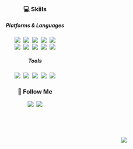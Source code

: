 <h3 align="center">💻 Skiils</h3>
<h5 align="center">Platforms & Languages</h5>
<p align="center">
  <img src="https://img.shields.io/badge/HTML5-E34F26?style=flat&logo=html5&logoColor=white"/>&nbsp
  <img src="https://img.shields.io/badge/CSS-239120?&style=flat&logo=css3&logoColor=white"/>&nbsp
  <img src="https://img.shields.io/badge/JavaScript-F7DF1E?style=flat&logo=JavaScript&logoColor=white"/>&nbsp
  <img src="https://img.shields.io/badge/React-20232A?style=flat&logo=react&logoColor=61DAFB"/>&nbsp
  <img src="https://img.shields.io/badge/TypeScript-007ACC?style=flat&logo=typescript&logoColor=white"/>
  <br>
  <img src="https://img.shields.io/badge/C-00599C?style=flat&logo=c&logoColor=white"/>&nbsp
  <img src="https://img.shields.io/badge/Java-ED8B00?style=flat&logo=openjdk&logoColor=white"/>&nbsp
  <img src="https://img.shields.io/badge/Spring-6DB33F?style=flat&logo=spring&logoColor=white"/>&nbsp
  <img src="https://img.shields.io/badge/MySQL-005C84?style=flat&logo=mysql&logoColor=white"/>&nbsp
  <img src="https://img.shields.io/badge/jQuery-0769AD?style=flat&logo=jquery&logoColor=white"/>
</p>

<h5 align="center">Tools</h5>
<p align="center">
  <img src="https://img.shields.io/badge/IntelliJ_IDEA-000000.svg?style=flat&logo=intellij-idea&logoColor=white"/>&nbsp
  <img src="https://img.shields.io/badge/Eclipse-2C2255?style=flat&logo=eclipse&logoColor=white"/>&nbsp
  <img src="https://img.shields.io/badge/Visual_Studio-5C2D91?style=flat&logo=visual%20studio&logoColor=white"/>&nbsp
  <img src="https://img.shields.io/badge/Atom-66595C?style=flat&logo=Atom&logoColor=white"/>&nbsp
  <img src="https://img.shields.io/badge/Android_Studio-3DDC84?style=flat&logo=android-studio&logoColor=white"/>
</p>

<h3 align="center">🌈 Follow Me</h3>
<p align="center">
   <img src="https://img.shields.io/badge/Portfolio-8f80d9?style=fflat&logo=undertale&logoColor=white"/>&nbsp
  <a href="mailto:kimhyein7110@gmail.com"><img src="https://img.shields.io/badge/Gmail-d14836?style=flat&logo=Gmail&logoColor=white&link=misuhan33@gmail.com"/></a>
</p>
<br><br><br>
<p align="right">
<a href="https://hits.seeyoufarm.com"><img src="https://hits.seeyoufarm.com/api/count/incr/badge.svg?url=https%3A%2F%2Fgithub.com%2Fgjbae1212%2Fhit-counter&count_bg=%23F4AEEA&title_bg=%23555555&icon=&icon_color=%23E7E7E7&title=hits&edge_flat=false"/></a>
</p>
